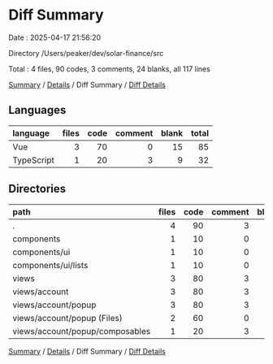 # Diff Summary

Date : 2025-04-17 21:56:20

Directory /Users/peaker/dev/solar-finance/src

Total : 4 files,  90 codes, 3 comments, 24 blanks, all 117 lines

[Summary](results.md) / [Details](details.md) / Diff Summary / [Diff Details](diff-details.md)

## Languages
| language | files | code | comment | blank | total |
| :--- | ---: | ---: | ---: | ---: | ---: |
| Vue | 3 | 70 | 0 | 15 | 85 |
| TypeScript | 1 | 20 | 3 | 9 | 32 |

## Directories
| path | files | code | comment | blank | total |
| :--- | ---: | ---: | ---: | ---: | ---: |
| . | 4 | 90 | 3 | 24 | 117 |
| components | 1 | 10 | 0 | 1 | 11 |
| components/ui | 1 | 10 | 0 | 1 | 11 |
| components/ui/lists | 1 | 10 | 0 | 1 | 11 |
| views | 3 | 80 | 3 | 23 | 106 |
| views/account | 3 | 80 | 3 | 23 | 106 |
| views/account/popup | 3 | 80 | 3 | 23 | 106 |
| views/account/popup (Files) | 2 | 60 | 0 | 14 | 74 |
| views/account/popup/composables | 1 | 20 | 3 | 9 | 32 |

[Summary](results.md) / [Details](details.md) / Diff Summary / [Diff Details](diff-details.md)